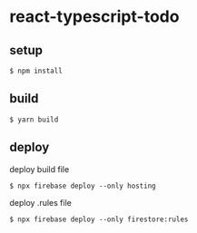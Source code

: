 # react-typescript-todo

## setup

```
$ npm install
```

## build

```
$ yarn build
```

## deploy

deploy build file

```
$ npx firebase deploy --only hosting
```

deploy .rules file

```
$ npx firebase deploy --only firestore:rules
```
